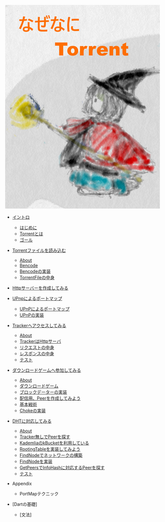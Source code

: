 ![](cover.jpg)
* [イントロ](intro/Intro.md)
   * [はじめに](intro/Introduction.md)
   * [Torrentとは](intro/About.md)
   * [ゴール](intro/Goal.md)
* [Torrentファイルを読み込む](torrentfile/Torrentfile.md)
   * [About](torrentfile/About.md)
   * [Bencode](torrentfile/Bencode.md)
   * [Bencodeの実装](torrentfile/Implementation.md)
   * [TorrentFileの中身](torrentfile/Content.md)
* [Httpサーバーを作成してみる](http/Http.md)
* [UPnpによるポートマップ](upnp/Upnp.md)
   * [UPnPによるポートマップ](upnp/About.md)
   * [UPnPの実装](upnp/Implementation.md)
* [Trackerへアクセスしてみる](tracker/Tracker.md)
   * [About](tracker/About.md)
   * [TrackerはHttpサーバ](tracker/Http.md)
   * [リクエストの中身](tracker/Request.md)
   * [レスポンスの中身](tracker/Response.md)
   * [テスト](tracker/Test.md)
* [ダウンロードゲームへ参加してみる](client/Client.md)
   * [About](client/About.md) 
   * [ダウンロードゲーム](client/DownloadGame.md)
   * [ブロックデーターの実装](client/BlockData.md)
   * [配信用、Peerを作成してみよう](client/Updater.md)
   * [基本戦術](client/BasicSs.md)
   * [Chokeの実装](client/ChokeImpl.md)
* [DHTに対応してみる](dht/Dht.md)
   * [About](dht/About.md)
   * [Tracker無しでPeerを探す](dht/AboutDHT.md)
   * [KademliaのkBucketを利用している](dht/kBucket.md)
   * [RootingTableを実装してみよう](dht/kBucketImpl.md)
   * [FindNodeでネットワークの構築](dht/FindNodes.md)
   * [FindNodeを実装](dht/FindNodesImpl.md)
   * [GetPeersでInfoHashに対応するPeerを探す](dht/GetPeers.md)
   * [テスト](dht/Test.md)


* Appendix
   * PortMapテクニック
* [Dartの基礎]
   * [文法]
